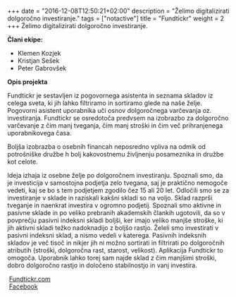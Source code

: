 +++
date = "2016-12-08T12:50:21+02:00"
description = "Želimo digitalizirati dolgoročno investiranje."
tags = ["notactive"]
title = "Fundtickr"
weight = 2
+++
Želimo digitalizirati dolgoročno investiranje.
<!--more-->

**Člani ekipe:**

- Klemen Kozjek
- Kristjan Sešek
- Peter Gabrovšek

**Opis projekta**

Fundtickr je sestavljen iz pogovornega asistenta in seznama skladov iz celega sveta, ki jih lahko filtriramo in sortiramo glede na naše želje.
Pogovorni asistent uporabnika uči osnov dolgoročnega varčevanja oz. investiranja. Fundtickr se osredotoča predvsem na izobrazbo za dolgoročno varčevanje z čim manj tveganja, čim manj stroški in čim več prihranjenega uporabnikovega časa.

Boljša izobrazba o osebnih financah neposredno vpliva na odmik od potrošniške družbe h bolj kakovostnemu življnenju posameznika in družbe kot celote.

Ideja izhaja iz osebne želje po dolgoročnem investiranju. Spoznali smo, da je investicija v samostojna podjetja zelo tvegana, saj je praktično nemogoče vedeti, kaj se bo s tem podjetjem zgodilo čez 15 ali 20 let. Odločili smo se za investiranje v sklade in raziskali kakšni skladi so na voljo. Sklad razprši tveganje in naenkrat investira v ogromno podjetij. Spoznali smo aktivne in pasivne sklade in po veliko prebranih akademskih člankih ugotovili, da so v povprečju pasivni indeksni skladi boljši, ker imajo veliko manjše stroške, ki jih aktivni skladi težko nadoknadijo z boljšo rastjo.
Želeli smo investirati v pasivni indeksni sklad, a nismo vedeli v katerega. Pasivnih indeksnih skladov je več tisoč in nikjer jih ni možno sortirati in filtrirati po dolgoročnih atributih (stroški, dolgoročna rast, starost, velikost). Aplikacija Fundtickr to omogoča. Uporabnik lahko torej sam najde sklad z čim manjšimi stroški, dobro dolgoročno rastjo in določeno stabilnostjo in vanj investira.

<i class="fa fa-home fa-fw">&nbsp;</i>[Fundtickr.com](https://fundtickr.com)  
<i class="fa fa-facebook fa-fw">&nbsp;</i>[Facebook](https://www.facebook.com/fundtickr)

